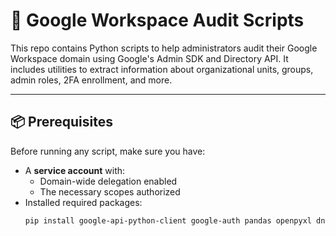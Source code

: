 # 🔐 Google Workspace Audit Scripts

This repo contains Python scripts to help administrators audit their Google Workspace domain using Google's Admin SDK and Directory API. It includes utilities to extract information about organizational units, groups, admin roles, 2FA enrollment, and more.

---

## 📦 Prerequisites

Before running any script, make sure you have:

- A **service account** with:
  - Domain-wide delegation enabled
  - The necessary scopes authorized
- Installed required packages:
  ```bash
  pip install google-api-python-client google-auth pandas openpyxl dnspython
